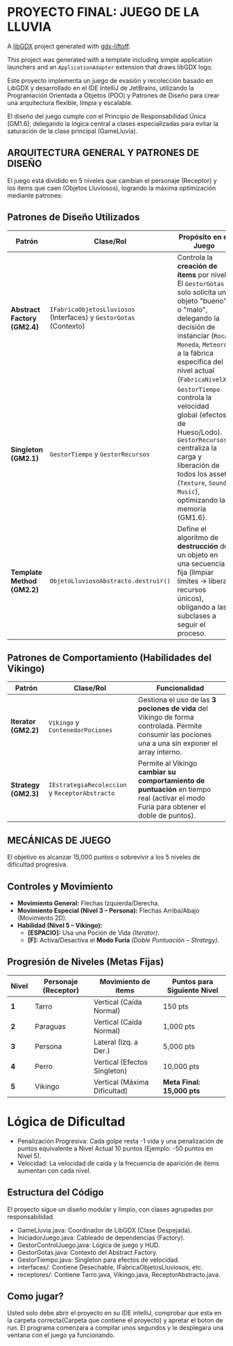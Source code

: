 # PROYECTO FINAL: JUEGO DE LA LLUVIA

A [libGDX](https://libgdx.com/) project generated with [gdx-liftoff](https://github.com/libgdx/gdx-liftoff).

This project was generated with a template including simple application launchers and an `ApplicationAdapter` extension that draws libGDX logo.

Este proyecto implementa un juego de evasión y recolección basado en LibGDX y desarrollado en el IDE IntelliJ de JetBrains, utilizando la Programación Orientada a Objetos (POO) y Patrones de Diseño para crear una arquitectura flexible, limpia y escalable.

El diseño del juego cumple con el Principio de Responsabilidad Única (GM1.6), delegando la lógica central a clases especializadas para evitar la saturación de la clase principal (GameLluvia).

## ARQUITECTURA GENERAL Y PATRONES DE DISEÑO

El juego está dividido en 5 niveles que cambian el personaje (Receptor) y los ítems que caen (Objetos Lluviosos), logrando la máxima optimización mediante patrones:

## Patrones de Diseño Utilizados

| **Patrón** | **Clase/Rol** | **Propósito en el Juego** |
|-------------|----------------|-----------------------------|
| **Abstract Factory (GM2.4)** | `IFabricaObjetosLluviosos` (Interfaces) y `GestorGotas` (Contexto) | Controla la **creación de ítems** por nivel. El `GestorGotas` solo solicita un objeto "bueno" o "malo", delegando la decisión de instanciar (`Roca`, `Moneda`, `Meteoro`) a la fábrica específica del nivel actual (`FabricaNivelX`). |
| **Singleton (GM2.1)** | `GestorTiempo` y `GestorRecursos` | `GestorTiempo` controla la velocidad global (efectos de Hueso/Lodo). `GestorRecursos` centraliza la carga y liberación de todos los assets (`Texture`, `Sound`, `Music`), optimizando la memoria (GM1.6). |
| **Template Method (GM2.2)** | `ObjetoLluviosoAbstracto.destruir()` | Define el algoritmo de **destrucción** de un objeto en una secuencia fija (limpiar límites → liberar recursos únicos), obligando a las subclases a seguir el proceso. |

## Patrones de Comportamiento (Habilidades del Vikingo)

| **Patrón** | **Clase/Rol** | **Funcionalidad** |
|-------------|----------------|-------------------|
| **Iterator (GM2.2)** | `Vikingo` y `ContenedorPociones` | Gestiona el uso de las **3 pociones de vida** del Vikingo de forma controlada. Permite consumir las pociones una a una sin exponer el array interno. |
| **Strategy (GM2.3)** | `IEstrategiaRecoleccion` y `ReceptorAbstracto` | Permite al Vikingo **cambiar su comportamiento de puntuación** en tiempo real (activar el modo Furia para obtener el doble de puntos). |

## MECÁNICAS DE JUEGO

El objetivo es alcanzar 15,000 puntos o sobrevivir a los 5 niveles de dificultad progresiva.

## Controles y Movimiento

- **Movimiento General:** Flechas Izquierda/Derecha.  
- **Movimiento Especial (Nivel 3 – Persona):** Flechas Arriba/Abajo (Movimiento 2D).  
- **Habilidad (Nivel 5 – Vikingo):**  
  - **[ESPACIO]:** Usa una Poción de Vida *(Iterator)*.  
  - **[F]:** Activa/Desactiva el **Modo Furia** *(Doble Puntuación – Strategy)*.  

## Progresión de Niveles (Metas Fijas)

| **Nivel** | **Personaje (Receptor)** | **Movimiento de ítems** | **Puntos para Siguiente Nivel** |
|------------|----------------------------|----------------------------|----------------------------------|
| **1** | Tarro | Vertical (Caída Normal) | 150 pts |
| **2** | Paraguas | Vertical (Caída Normal) | 1,000 pts |
| **3** | Persona | Lateral (Izq. a Der.) | 5,000 pts |
| **4** | Perro | Vertical (Efectos Singleton) | 10,000 pts |
| **5** | Vikingo | Vertical (Máxima Dificultad) | **Meta Final: 15,000 pts** |

# Lógica de Dificultad

- Penalización Progresiva: Cada golpe resta -1 vida y una penalización de puntos equivalente a Nivel Actual 10 puntos (Ejemplo: -50 puntos en Nivel 5).
- Velocidad: La velocidad de caída y la frecuencia de aparición de ítems aumentan con cada nivel.

## Estructura del Código

El proyecto sigue un diseño modular y limpio, con clases agrupadas por responsabilidad.

- GameLluvia.java: Coordinador de LibGDX (Clase Despejada).
- IniciadorJuego.java: Cableado de dependencias (Factory).
- GestorControlJuego.java: Lógica de juego y HUD.
- GestorGotas.java: Contexto del Abstract Factory.
- GestorTiempo.java: Singleton para efectos de velocidad.
- interfaces/: Contiene Desechable, IFabricaObjetosLluviosos, etc.
- receptores/: Contiene Tarro.java, Vikingo.java, ReceptorAbstracto.java.

## Como jugar?
Usted solo debe abrir el proyecto en su IDE intelliJ, comprobar que esta en la carpeta correcta(Carpeta que contiene el proyecto) y apretar el boton de run. El programa comenzara a compilar unos segundos y le desplegara una ventana con el juego ya funcionando.
